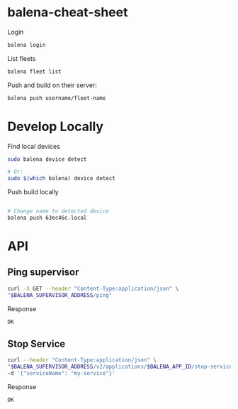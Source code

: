 # balena-cheat-sheet

Login
```bash
balena login
```

List fleets
```bash
balena fleet list
```

Push and build on their server:
```bash
balena push username/fleet-name
```

# Develop Locally

Find local devices
```bash
sudo balena device detect

# Or:
sudo $(which balena) device detect
```

Push build locally
```bash

# Change name to detected device
balena push 63ec46c.local
```


# API

## Ping supervisor
```bash
curl -X GET --header "Content-Type:application/json" \
"$BALENA_SUPERVISOR_ADDRESS/ping"
```

Response
```bash
OK
```

## Stop Service

```bash
curl --header "Content-Type:application/json" \
"$BALENA_SUPERVISOR_ADDRESS/v2/applications/$BALENA_APP_ID/stop-service?apikey=$BALENA_SUPERVISOR_API_KEY" \
-d '{"serviceName": "my-service"}'
```

Response
```bash
OK
```
